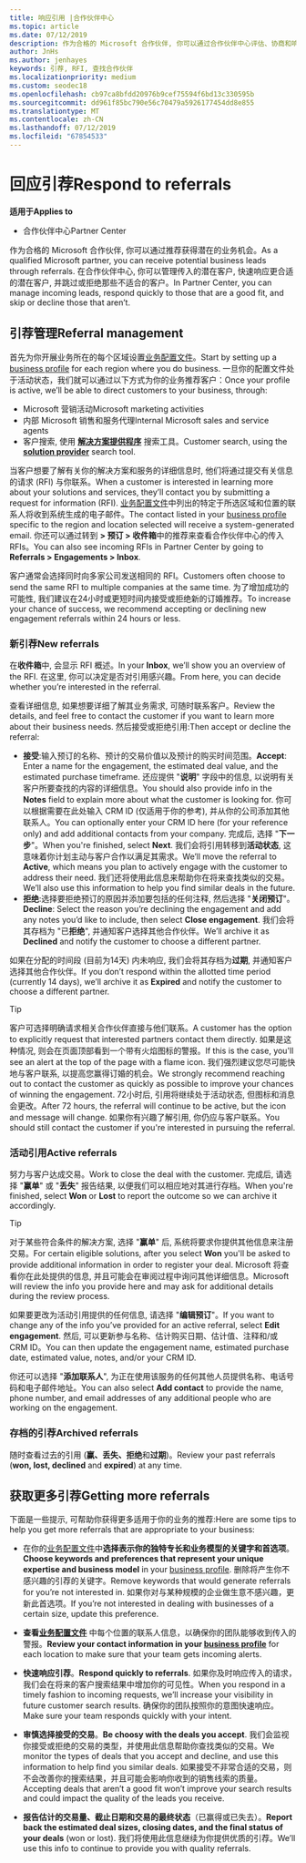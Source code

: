 ```yaml
---
title: 响应引用 |合作伙伴中心
ms.topic: article
ms.date: 07/12/2019
description: 作为合格的 Microsoft 合作伙伴, 你可以通过合作伙伴中心评估、协商和响应引用。
author: JnHs
ms.author: jenhayes
keywords: 引荐, RFI, 查找合作伙伴
ms.localizationpriority: medium
ms.custom: seodec18
ms.openlocfilehash: cb97ca8bfdd20976b9cef75594f6bd13c330595b
ms.sourcegitcommit: dd961f85bc790e56c70479a5926177454dd8e855
ms.translationtype: MT
ms.contentlocale: zh-CN
ms.lasthandoff: 07/12/2019
ms.locfileid: "67854533"
---
```

# <a name="respond-to-referrals"></a><span data-ttu-id="ba8e7-104">回应引荐</span><span class="sxs-lookup"><span data-stu-id="ba8e7-104">Respond to referrals</span></span>

<span data-ttu-id="ba8e7-105">**适用于**</span><span class="sxs-lookup"><span data-stu-id="ba8e7-105">**Applies to**</span></span>

-  <span data-ttu-id="ba8e7-106">合作伙伴中心</span><span class="sxs-lookup"><span data-stu-id="ba8e7-106">Partner Center</span></span>

<span data-ttu-id="ba8e7-107">作为合格的 Microsoft 合作伙伴, 你可以通过推荐获得潜在的业务机会。</span><span class="sxs-lookup"><span data-stu-id="ba8e7-107">As a qualified Microsoft partner, you can receive potential business leads through referrals.</span></span> <span data-ttu-id="ba8e7-108">在合作伙伴中心, 你可以管理传入的潜在客户, 快速响应更合适的潜在客户, 并跳过或拒绝那些不适合的客户。</span><span class="sxs-lookup"><span data-stu-id="ba8e7-108">In Partner Center, you can manage incoming leads, respond quickly to those that are a good fit, and skip or decline those that aren’t.</span></span> 

## <a name="referral-management"></a><span data-ttu-id="ba8e7-109">引荐管理</span><span class="sxs-lookup"><span data-stu-id="ba8e7-109">Referral management</span></span>

<span data-ttu-id="ba8e7-110">首先为你开展业务所在的每个区域设置[业务配置文件](create-a-marketing-profile.md)。</span><span class="sxs-lookup"><span data-stu-id="ba8e7-110">Start by setting up a [business profile](create-a-marketing-profile.md) for each region where you do business.</span></span> <span data-ttu-id="ba8e7-111">一旦你的配置文件处于活动状态，我们就可以通过以下方式为你的业务推荐客户：</span><span class="sxs-lookup"><span data-stu-id="ba8e7-111">Once your profile is active, we’ll be able to direct customers to your business, through:</span></span>

*  <span data-ttu-id="ba8e7-112">Microsoft 营销活动</span><span class="sxs-lookup"><span data-stu-id="ba8e7-112">Microsoft marketing activities</span></span>
*  <span data-ttu-id="ba8e7-113">内部 Microsoft 销售和服务代理</span><span class="sxs-lookup"><span data-stu-id="ba8e7-113">Internal Microsoft sales and service agents</span></span>
*  <span data-ttu-id="ba8e7-114">客户搜索, 使用 **[解决方案提供程序](https://www.microsoft.com/solution-providers/home)** 搜索工具。</span><span class="sxs-lookup"><span data-stu-id="ba8e7-114">Customer search, using the **[solution provider](https://www.microsoft.com/solution-providers/home)** search tool.</span></span>

<span data-ttu-id="ba8e7-115">当客户想要了解有关你的解决方案和服务的详细信息时, 他们将通过提交有关信息的请求 (RFI) 与你联系。</span><span class="sxs-lookup"><span data-stu-id="ba8e7-115">When a customer is interested in learning more about your solutions and services, they’ll contact you by submitting a request for information (RFI).</span></span> <span data-ttu-id="ba8e7-116">[业务配置文件](create-a-marketing-profile.md)中列出的特定于所选区域和位置的联系人将收到系统生成的电子邮件。</span><span class="sxs-lookup"><span data-stu-id="ba8e7-116">The contact listed in your [business profile](create-a-marketing-profile.md) specific to the region and location selected will receive a system-generated email.</span></span> <span data-ttu-id="ba8e7-117">你还可以通过转到 **> 预订 > 收件箱**中的推荐来查看合作伙伴中心的传入 RFIs。</span><span class="sxs-lookup"><span data-stu-id="ba8e7-117">You can also see incoming RFIs in Partner Center by going to **Referrals > Engagements > Inbox**.</span></span>

<span data-ttu-id="ba8e7-118">客户通常会选择同时向多家公司发送相同的 RFI。</span><span class="sxs-lookup"><span data-stu-id="ba8e7-118">Customers often choose to send the same RFI to multiple companies at the same time.</span></span> <span data-ttu-id="ba8e7-119">为了增加成功的可能性, 我们建议在24小时或更短时间内接受或拒绝新的订婚推荐。</span><span class="sxs-lookup"><span data-stu-id="ba8e7-119">To increase your chance of success, we recommend accepting or declining new engagement referrals within 24 hours or less.</span></span>

### <a name="new-referrals"></a><span data-ttu-id="ba8e7-120">新引荐</span><span class="sxs-lookup"><span data-stu-id="ba8e7-120">New referrals</span></span>

<span data-ttu-id="ba8e7-121">在**收件箱**中, 会显示 RFI 概述。</span><span class="sxs-lookup"><span data-stu-id="ba8e7-121">In your **Inbox**, we’ll show you an overview of the RFI.</span></span> <span data-ttu-id="ba8e7-122">在这里, 你可以决定是否对引用感兴趣。</span><span class="sxs-lookup"><span data-stu-id="ba8e7-122">From here, you can decide whether you’re interested in the referral.</span></span>

<span data-ttu-id="ba8e7-123">查看详细信息, 如果想要详细了解其业务需求, 可随时联系客户。</span><span class="sxs-lookup"><span data-stu-id="ba8e7-123">Review the details, and feel free to contact the customer if you want to learn more about their business needs.</span></span> <span data-ttu-id="ba8e7-124">然后接受或拒绝引用:</span><span class="sxs-lookup"><span data-stu-id="ba8e7-124">Then accept or decline the referral:</span></span>

*  <span data-ttu-id="ba8e7-125">**接受**:输入预订的名称、预计的交易价值以及预计的购买时间范围。</span><span class="sxs-lookup"><span data-stu-id="ba8e7-125">**Accept**: Enter a name for the engagement, the estimated deal value, and the estimated purchase timeframe.</span></span> <span data-ttu-id="ba8e7-126">还应提供 "**说明**" 字段中的信息, 以说明有关客户所要查找的内容的详细信息。</span><span class="sxs-lookup"><span data-stu-id="ba8e7-126">You should also provide info in the **Notes** field to explain more about what the customer is looking for.</span></span> <span data-ttu-id="ba8e7-127">你可以根据需要在此处输入 CRM ID (仅适用于你的参考), 并从你的公司添加其他联系人。</span><span class="sxs-lookup"><span data-stu-id="ba8e7-127">You can optionally enter your CRM ID here (for your reference only) and add additional contacts from your company.</span></span> <span data-ttu-id="ba8e7-128">完成后, 选择 "**下一步**"。</span><span class="sxs-lookup"><span data-stu-id="ba8e7-128">When you're finished, select **Next**.</span></span> <span data-ttu-id="ba8e7-129">我们会将引用转移到**活动状态**, 这意味着你计划主动与客户合作以满足其需求。</span><span class="sxs-lookup"><span data-stu-id="ba8e7-129">We’ll move the referral to **Active**, which means you plan to actively engage with the customer to address their need.</span></span> <span data-ttu-id="ba8e7-130">我们还将使用此信息来帮助你在将来查找类似的交易。</span><span class="sxs-lookup"><span data-stu-id="ba8e7-130">We’ll also use this information to help you find similar deals in the future.</span></span>
*  <span data-ttu-id="ba8e7-131">**拒绝**:选择要拒绝预订的原因并添加要包括的任何注释, 然后选择 "**关闭预订**"。</span><span class="sxs-lookup"><span data-stu-id="ba8e7-131">**Decline**: Select the reason you’re declining the engagement and add any notes you’d like to include, then select **Close engagement**.</span></span> <span data-ttu-id="ba8e7-132">我们会将其存档为 "已**拒绝**", 并通知客户选择其他合作伙伴。</span><span class="sxs-lookup"><span data-stu-id="ba8e7-132">We’ll archive it as **Declined** and notify the customer to choose a different partner.</span></span>

<span data-ttu-id="ba8e7-133">如果在分配的时间段 (目前为14天) 内未响应, 我们会将其存档为**过期**, 并通知客户选择其他合作伙伴。</span><span class="sxs-lookup"><span data-stu-id="ba8e7-133">If you don’t respond within the allotted time period (currently 14 days), we’ll archive it as **Expired** and notify the customer to choose a different partner.</span></span>

> [!TIP]
> <span data-ttu-id="ba8e7-134">客户可选择明确请求相关合作伙伴直接与他们联系。</span><span class="sxs-lookup"><span data-stu-id="ba8e7-134">A customer has the option to explicitly request that interested partners contact them directly.</span></span> <span data-ttu-id="ba8e7-135">如果是这种情况, 则会在页面顶部看到一个带有火焰图标的警报。</span><span class="sxs-lookup"><span data-stu-id="ba8e7-135">If this is the case, you'll see an alert at the top of the page with a flame icon.</span></span> <span data-ttu-id="ba8e7-136">我们强烈建议您尽可能快地与客户联系, 以提高您赢得订婚的机会。</span><span class="sxs-lookup"><span data-stu-id="ba8e7-136">We strongly recommend reaching out to contact the customer as quickly as possible to improve your chances of winning the engagement.</span></span> <span data-ttu-id="ba8e7-137">72小时后, 引用将继续处于活动状态, 但图标和消息会更改。</span><span class="sxs-lookup"><span data-stu-id="ba8e7-137">After 72 hours, the referral will continue to be active, but the icon and message will change.</span></span> <span data-ttu-id="ba8e7-138">如果你有兴趣了解引用, 你仍应与客户联系。</span><span class="sxs-lookup"><span data-stu-id="ba8e7-138">You should still contact the customer if you're interested in pursuing the referral.</span></span>

### <a name="active-referrals"></a><span data-ttu-id="ba8e7-139">活动引用</span><span class="sxs-lookup"><span data-stu-id="ba8e7-139">Active referrals</span></span>

<span data-ttu-id="ba8e7-140">努力与客户达成交易。</span><span class="sxs-lookup"><span data-stu-id="ba8e7-140">Work to close the deal with the customer.</span></span> <span data-ttu-id="ba8e7-141">完成后, 请选择 "**赢单**" 或 "**丢失**" 报告结果, 以便我们可以相应地对其进行存档。</span><span class="sxs-lookup"><span data-stu-id="ba8e7-141">When you're finished, select **Won** or **Lost** to report the outcome so we can archive it accordingly.</span></span>

> [!TIP]
> <span data-ttu-id="ba8e7-142">对于某些符合条件的解决方案, 选择 "**赢单**" 后, 系统将要求你提供其他信息来注册交易。</span><span class="sxs-lookup"><span data-stu-id="ba8e7-142">For certain eligible solutions, after you select **Won** you'll be asked to provide additional information in order to register your deal.</span></span> <span data-ttu-id="ba8e7-143">Microsoft 将查看你在此处提供的信息, 并且可能会在审阅过程中询问其他详细信息。</span><span class="sxs-lookup"><span data-stu-id="ba8e7-143">Microsoft will review the info you provide here and may ask for additional details during the review process.</span></span>

<span data-ttu-id="ba8e7-144">如果要更改为活动引用提供的任何信息, 请选择 "**编辑预订**"。</span><span class="sxs-lookup"><span data-stu-id="ba8e7-144">If you want to change any of the info you’ve provided for an active referral, select **Edit engagement**.</span></span> <span data-ttu-id="ba8e7-145">然后, 可以更新参与名称、估计购买日期、估计值、注释和/或 CRM ID。</span><span class="sxs-lookup"><span data-stu-id="ba8e7-145">You can then update the engagement name, estimated purchase date, estimated value, notes, and/or your CRM ID.</span></span>

<span data-ttu-id="ba8e7-146">你还可以选择 "**添加联系人**", 为正在使用该服务的任何其他人员提供名称、电话号码和电子邮件地址。</span><span class="sxs-lookup"><span data-stu-id="ba8e7-146">You can also select **Add contact** to provide the name, phone number, and email addresses of any additional people who are working on the engagement.</span></span>


### <a name="archived-referrals"></a><span data-ttu-id="ba8e7-147">存档的引荐</span><span class="sxs-lookup"><span data-stu-id="ba8e7-147">Archived referrals</span></span>

<span data-ttu-id="ba8e7-148">随时查看过去的引用 (**赢、丢失、拒绝**和**过期**)。</span><span class="sxs-lookup"><span data-stu-id="ba8e7-148">Review your past referrals (**won, lost, declined** and **expired**) at any time.</span></span> 

## <a name="getting-more-referrals"></a><span data-ttu-id="ba8e7-149">获取更多引荐</span><span class="sxs-lookup"><span data-stu-id="ba8e7-149">Getting more referrals</span></span>

<span data-ttu-id="ba8e7-150">下面是一些提示, 可帮助你获得更多适用于你的业务的推荐:</span><span class="sxs-lookup"><span data-stu-id="ba8e7-150">Here are some tips to help you get more referrals that are appropriate to your business:</span></span>

*  <span data-ttu-id="ba8e7-151">在你的[业务配置文件](create-a-marketing-profile.md)中**选择表示你的独特专长和业务模型的关键字和首选项**。</span><span class="sxs-lookup"><span data-stu-id="ba8e7-151">**Choose keywords and preferences that represent your unique expertise and business model** in your [business profile](create-a-marketing-profile.md).</span></span> <span data-ttu-id="ba8e7-152">删除将产生你不感兴趣的引荐的关键字。</span><span class="sxs-lookup"><span data-stu-id="ba8e7-152">Remove keywords that would generate referrals for you’re not interested in.</span></span> <span data-ttu-id="ba8e7-153">如果你对与某种规模的企业做生意不感兴趣，更新此首选项。</span><span class="sxs-lookup"><span data-stu-id="ba8e7-153">If you’re not interested in dealing with businesses of a certain size, update this preference.</span></span>

*  <span data-ttu-id="ba8e7-154">**查看[业务配置文件](create-a-marketing-profile.md)** 中每个位置的联系人信息，以确保你的团队能够收到传入的警报。</span><span class="sxs-lookup"><span data-stu-id="ba8e7-154">**Review your contact information in your [business profile](create-a-marketing-profile.md)** for each location to make sure that your team gets incoming alerts.</span></span>

*  <span data-ttu-id="ba8e7-155">**快速响应引荐**。</span><span class="sxs-lookup"><span data-stu-id="ba8e7-155">**Respond quickly to referrals**.</span></span> <span data-ttu-id="ba8e7-156">如果你及时响应传入的请求，我们会在将来的客户搜索结果中增加你的可见性。</span><span class="sxs-lookup"><span data-stu-id="ba8e7-156">When you respond in a timely fashion to incoming requests, we’ll increase your visibility in future customer search results.</span></span> <span data-ttu-id="ba8e7-157">确保你的团队按照你的意图快速响应。</span><span class="sxs-lookup"><span data-stu-id="ba8e7-157">Make sure your team responds quickly with your intent.</span></span>

*  <span data-ttu-id="ba8e7-158">**审慎选择接受的交易**。</span><span class="sxs-lookup"><span data-stu-id="ba8e7-158">**Be choosy with the deals you accept**.</span></span> <span data-ttu-id="ba8e7-159">我们会监视你接受或拒绝的交易的类型，并使用此信息帮助你查找类似的交易。</span><span class="sxs-lookup"><span data-stu-id="ba8e7-159">We monitor the types of deals that you accept and decline, and use this information to help find you similar deals.</span></span> <span data-ttu-id="ba8e7-160">如果接受不非常合适的交易，则不会改善你的搜索结果，并且可能会影响你收到的销售线索的质量。</span><span class="sxs-lookup"><span data-stu-id="ba8e7-160">Accepting deals that aren’t a good fit won’t improve your search results and could impact the quality of the leads you receive.</span></span>

*  <span data-ttu-id="ba8e7-161">**报告估计的交易量、截止日期和交易的最终状态**（已赢得或已失去）。</span><span class="sxs-lookup"><span data-stu-id="ba8e7-161">**Report back the estimated deal sizes, closing dates, and the final status of your deals** (won or lost).</span></span> <span data-ttu-id="ba8e7-162">我们将使用此信息继续为你提供优质的引荐。</span><span class="sxs-lookup"><span data-stu-id="ba8e7-162">We’ll use this info to continue to provide you with quality referrals.</span></span>
